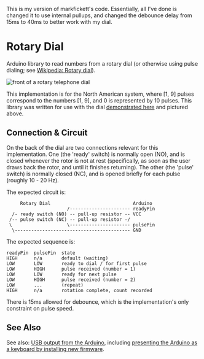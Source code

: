 This is my version of markfickett's code.  Essentially, all I've done is changed it to use internal pullups, and changed the debounce delay from 15ms to 40ms to better work with my dial.

Rotary Dial
===========

Arduino library to read numbers from a rotary dial (or otherwise using pulse dialing; see [Wikipedia: Rotary dial](http://en.wikipedia.org/wiki/Rotary_dial)).

![front of a rotary telephone dial](http://www.markfickett.com/umbrella/images/111105rotarydialfront-sm.jpg "Rotary Dial")

This implementation is for the North American system, where [1, 9] pulses correspond to the numbers [1, 9], and 0 is represented by 10 pulses. This library was written for use with the dial [demonstrated here](http://commons.wikimedia.org/wiki/File:Rotary_Dial,_Dialing_Back_with_LEDs.ogv) and pictured above.

Connection & Circuit
--------------------

On the back of the dial are two connections relevant for this implementation.  One (the 'ready' switch) is normally open (NO), and is closed whenever the rotor is not at rest (specifically, as soon as the user draws back the rotor, and until it finishes returning). The other (the 'pulse' switch) is normally closed (NC), and is opened briefly for each pulse (roughly 10 - 20 Hz).

The expected circuit is:

	     Rotary Dial                              Arduino
	                      /---------------------- readyPin
	  /- ready switch (NO) -- pull-up resistor -- VCC
	 /-- pulse switch (NC) -- pull-up resistor -/
	 \                    \---------------------- pulsePin
	  \------------------------------------------ GND

The expected sequence is:

	readyPin  pulsePin  state
	HIGH      n/a       default (waiting)
	LOW       LOW       ready to dial / for first pulse
	LOW       HIGH      pulse received (number = 1)
	LOW       LOW       ready for next pulse
	LOW       HIGH      pulse received (number = 2)
	LOW       ...       (repeat)
	HIGH      n/a       rotation complete, count recorded

There is 15ms allowed for debounce, which is the implementation's only
constraint on pulse speed.

See Also
--------

See also: [USB output from the Arduino](http://www.arduino.cc/playground/Main/InterfacingWithHardware#USB), including [presenting the Arduino as a keyboard by installing new firmware](http://hunt.net.nz/users/darran/?tag=keyboard).

